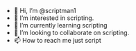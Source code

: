 - 👋 Hi, I’m @scriptman1
- 👀 I’m interested in scripting.
- 🌱 I’m currently learning scripting
- 💞️ I’m looking to collaborate on scripting.
- 📫 How to reach me just script

<!---
scriptman1/scriptman1 is a ✨ special ✨ repository because its `README.md` (this file) appears on your GitHub profile.
You can click the Preview link to take a look at your changes.
--->
